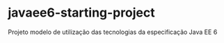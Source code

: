 javaee6-starting-project
========================

Projeto modelo de utilização das tecnologias da especificação Java EE 6